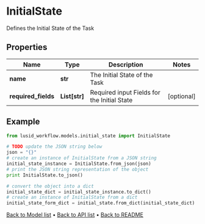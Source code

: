 # InitialState

Defines the Initial State of the Task

## Properties
Name | Type | Description | Notes
------------ | ------------- | ------------- | -------------
**name** | **str** | The Initial State of the Task | 
**required_fields** | **List[str]** | Required input Fields for the Initial State | [optional] 

## Example

```python
from lusid_workflow.models.initial_state import InitialState

# TODO update the JSON string below
json = "{}"
# create an instance of InitialState from a JSON string
initial_state_instance = InitialState.from_json(json)
# print the JSON string representation of the object
print InitialState.to_json()

# convert the object into a dict
initial_state_dict = initial_state_instance.to_dict()
# create an instance of InitialState from a dict
initial_state_form_dict = initial_state.from_dict(initial_state_dict)
```
[Back to Model list](../README.md#documentation-for-models) &#8226; [Back to API list](../README.md#documentation-for-api-endpoints) &#8226; [Back to README](../README.md)


